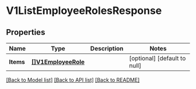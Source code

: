 # V1ListEmployeeRolesResponse

## Properties
Name | Type | Description | Notes
------------ | ------------- | ------------- | -------------
**Items** | [**[]V1EmployeeRole**](V1EmployeeRole.md) |  | [optional] [default to null]

[[Back to Model list]](../README.md#documentation-for-models) [[Back to API list]](../README.md#documentation-for-api-endpoints) [[Back to README]](../README.md)

